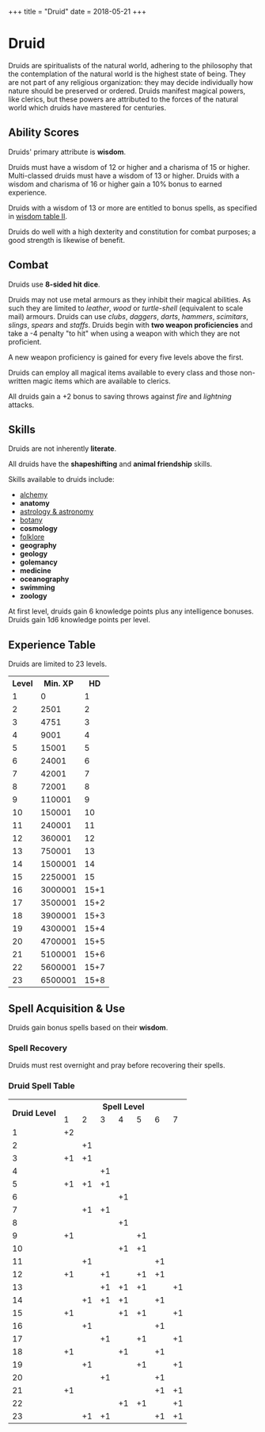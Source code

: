 +++
title = "Druid"
date = 2018-05-21
+++

# Druid

Druids are spiritualists of the natural world, adhering to the philosophy that the contemplation of the natural world is the highest state of being.
They are not part of any religious organization: they may decide individually how nature should be preserved or ordered.
Druids manifest magical powers, like clerics, but these powers are attributed to the forces of the natural world which druids have mastered for centuries.

## Ability Scores

Druids' primary attribute is **wisdom**.

Druids must have a wisdom of 12 or higher and a charisma of 15 or higher.
Multi-classed druids must have a wisdom of 13 or higher.
Druids with a wisdom and charisma of 16 or higher gain a 10% bonus to earned experience.

Druids with a wisdom of 13 or more are entitled to bonus spells, as specified in [wisdom table II](./wiki/characters/ability-scores.md#wisdom-table-ii-adjustments-for-clerics).

Druids do well with a high dexterity and constitution for combat purposes; a good strength is likewise of benefit.

## Combat

Druids use **8-sided hit dice**.

Druids may not use metal armours as they inhibit their magical abilities.
As such they are limited to *leather*, *wood* or *turtle-shell* (equivalent to scale mail) armours.
Druids can use *clubs*, *daggers*, *darts*, *hammers*, *scimitars*, *slings*, *spears* and *staffs*.
Druids begin with **two weapon proficiencies** and take a -4 penalty "to hit" when using a weapon with which they are not proficient.

A new weapon proficiency is gained for every five levels above the first.

Druids can employ all magical items available to every class and those non-written magic items which are available to clerics.

All druids gain a +2 bonus to saving throws against *fire* and *lightning* attacks.


## Skills

Druids are not inherently **literate**.

All druids have the **shapeshifting** and **animal friendship** skills.

Skills available to druids include:
* [alchemy](./wiki/skills/alchemy.md)
* **anatomy**
* [astrology & astronomy](./wiki/skills/astrology.md)
* [botany](./wiki/skills/botany.md)
* **cosmology**
* [folklore](./wiki/skills/folklore.md)
* **geography**
* **geology**
* **golemancy**
* **medicine**
* **oceanography**
* **swimming**
* **zoology**

At first level, druids gain 6 knowledge points plus any intelligence bonuses.
Druids gain 1d6 knowledge points per level.

## Experience Table

Druids are limited to 23 levels.

<table>
<tr><th>Level</th><th>Min. XP</th><th>HD</th></tr>
<tr><td>1</td><td>0</td><td>1</td></tr>
<tr><td>2</td><td>2501</td><td>2</td></tr>
<tr><td>3</td><td>4751</td><td>3</td></tr>
<tr><td>4</td><td>9001</td><td>4</td></tr>
<tr><td>5</td><td>15001</td><td>5</td></tr>
<tr><td>6</td><td>24001</td><td>6</td></tr>
<tr><td>7</td><td>42001</td><td>7</td></tr>
<tr><td>8</td><td>72001</td><td>8</td></tr>
<tr><td>9</td><td>110001</td><td>9</td></tr>
<tr><td>10</td><td>150001</td><td>10</td></tr>
<tr><td>11</td><td>240001</td><td>11</td></tr>
<tr><td>12</td><td>360001</td><td>12</td></tr>
<tr><td>13</td><td>750001</td><td>13</td></tr>
<tr><td>14</td><td>1500001</td><td>14</td></tr>
<tr><td>15</td><td>2250001</td><td>15</td></tr>
<tr><td>16</td><td>3000001</td><td>15+1</td></tr>
<tr><td>17</td><td>3500001</td><td>15+2</td></tr>
<tr><td>18</td><td>3900001</td><td>15+3</td></tr>
<tr><td>19</td><td>4300001</td><td>15+4</td></tr>
<tr><td>20</td><td>4700001</td><td>15+5</td></tr>
<tr><td>21</td><td>5100001</td><td>15+6</td></tr>
<tr><td>22</td><td>5600001</td><td>15+7</td></tr>
<tr><td>23</td><td>6500001</td><td>15+8</td></tr>
</table>

## Spell Acquisition & Use

Druids gain bonus spells based on their **wisdom**.

### Spell Recovery

Druids must rest overnight and pray before recovering their spells.

### Druid Spell Table

<table>
  <tr> <th rowspan="2">Druid Level</th> <th colspan="7">Spell Level</th> </tr>
  <tr> <td>1</td> <td>2</td> <td>3</td> <td>4</td> <td>5</td> <td>6</td> <td>7</td> </tr>
  <tr> <td>1</td> <td>+2</td> <td></td> <td></td> <td></td> <td></td> <td></td> <td></td> </tr>
  <tr> <td>2</td> <td></td> <td>+1</td> <td></td> <td></td> <td></td> <td></td> <td></td> </tr>
  <tr> <td>3</td> <td>+1</td> <td>+1</td> <td></td> <td></td> <td></td> <td></td> <td></td> </tr>
  <tr> <td>4</td> <td></td> <td></td> <td>+1</td> <td></td> <td></td> <td></td> <td></td> </tr>
  <tr> <td>5</td> <td>+1</td> <td>+1</td> <td>+1</td> <td></td> <td></td> <td></td> <td></td> </tr>
  <tr> <td>6</td> <td></td> <td></td> <td></td> <td>+1</td> <td></td> <td></td> <td></td> </tr>
  <tr> <td>7</td> <td></td> <td>+1</td> <td>+1</td> <td></td> <td></td> <td></td> <td></td> </tr>
  <tr> <td>8</td> <td></td> <td></td> <td></td> <td>+1</td> <td></td> <td></td> <td></td> </tr>
  <tr> <td>9</td> <td>+1</td> <td></td> <td></td> <td></td> <td>+1</td> <td></td> <td></td> </tr>
  <tr> <td>10</td> <td></td> <td></td> <td></td> <td>+1</td> <td>+1</td> <td></td> <td></td> </tr>
  <tr> <td>11</td> <td></td> <td>+1</td> <td></td> <td></td> <td></td> <td>+1</td> <td></td> </tr>
  <tr> <td>12</td> <td>+1</td> <td></td> <td>+1</td> <td></td> <td>+1</td> <td>+1</td> <td></td> </tr>
  <tr> <td>13</td> <td></td> <td></td> <td>+1</td> <td>+1</td> <td>+1</td> <td></td> <td>+1</td> </tr>
  <tr> <td>14</td> <td></td> <td>+1</td> <td>+1</td> <td>+1</td> <td></td> <td>+1</td> <td></td> </tr>
  <tr> <td>15</td> <td>+1</td> <td></td> <td></td> <td>+1</td> <td>+1</td> <td></td> <td>+1</td> </tr>
  <tr> <td>16</td> <td></td> <td>+1</td> <td></td> <td></td> <td></td> <td>+1</td> <td></td> </tr>
  <tr> <td>17</td> <td></td> <td></td> <td>+1</td> <td></td> <td>+1</td> <td></td> <td>+1</td> </tr>
  <tr> <td>18</td> <td>+1</td> <td></td> <td></td> <td>+1</td> <td></td> <td>+1</td> <td></td> </tr>
  <tr> <td>19</td> <td></td> <td>+1</td> <td></td> <td></td> <td>+1</td> <td></td> <td>+1</td> </tr>
  <tr> <td>20</td> <td></td> <td></td> <td>+1</td> <td></td> <td></td> <td>+1</td> <td></td> </tr>
  <tr> <td>21</td> <td>+1</td> <td></td> <td></td> <td></td> <td></td> <td>+1</td> <td>+1</td> </tr>
  <tr> <td>22</td> <td></td> <td></td> <td></td> <td>+1</td> <td>+1</td> <td></td> <td>+1</td> </tr>
  <tr> <td>23</td> <td></td> <td>+1</td> <td>+1</td> <td></td> <td></td> <td>+1</td> <td>+1</td> </tr>
</table>

